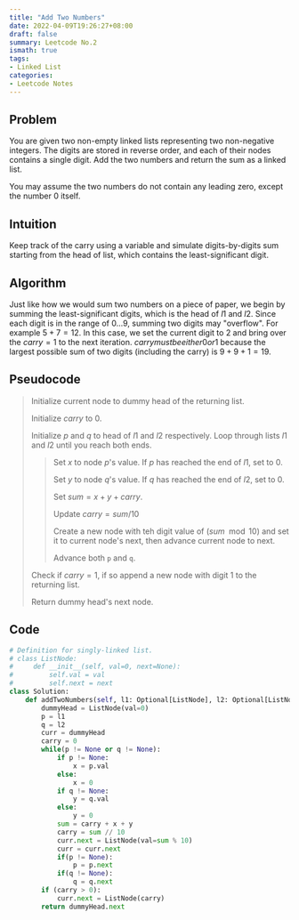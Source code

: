 ```yaml
---
title: "Add Two Numbers"
date: 2022-04-09T19:26:27+08:00
draft: false
summary: Leetcode No.2
ismath: true
tags:
- Linked List
categories:
- Leetcode Notes
---
```

## Problem
You are given two non-empty linked lists representing two non-negative integers. The digits are stored in reverse order, and each of their nodes contains a single digit. Add the two numbers and return the sum as a linked list.

You may assume the two numbers do not contain any leading zero, except the number 0 itself.

## Intuition
Keep track of the carry using a variable and simulate digits-by-digits sum starting from the head of list, which contains the least-significant digit.

## Algorithm
Just like how we would sum two numbers on a piece of paper, we begin by summing the least-significant digits, which is the head of $l1$ and $l2$. Since each digit is in the range of 0...9, summing two digits may "overflow". For example $5+7=12$. In this case, we set the current digit to 2 and bring over the $carry=1$ to the next iteration. $carry must be either 0 or 1$ because the largest possible sum of two digits (including the carry) is $9+9+1=19$.

## Pseudocode
> Initialize current node to dummy head of the returning list.
>
> Initialize $carry$ to 0.
>
> Initialize $p$ and $q$ to head of $l1$ and $l2$ respectively.
> Loop through lists $l1$ and $l2$ until you reach both ends.
>
>> Set $x$ to node $p$'s value. If $p$ has reached the end of $l1$, set to 0.
>>
>> Set $y$ to node $q$'s value. If $q$ has reached the end of $l2$, set to 0.
>> 
>> Set $sum=x+y+carry$.
>>
>> Update $carry = sum/10$
>>
>> Create a new node with teh digit value of ($sum\mod{10}$) and set it to current node's next, then advance current node to next.
>>
>> Advance both `p` and `q`.
>
> Check if $carry=1$, if so append a new node with digit 1 to the returning list.
> 
> Return dummy head's next node.


## Code
```python
# Definition for singly-linked list.
# class ListNode:
#     def __init__(self, val=0, next=None):
#         self.val = val
#         self.next = next
class Solution:
    def addTwoNumbers(self, l1: Optional[ListNode], l2: Optional[ListNode]) -> Optional[ListNode]:
        dummyHead = ListNode(val=0)
        p = l1
        q = l2
        curr = dummyHead
        carry = 0
        while(p != None or q != None):
            if p != None:
                x = p.val
            else:
                x = 0
            if q != None:
                y = q.val
            else:
                y = 0
            sum = carry + x + y
            carry = sum // 10
            curr.next = ListNode(val=sum % 10)
            curr = curr.next
            if(p != None):
                p = p.next
            if(q != None):
                q = q.next
        if (carry > 0):
            curr.next = ListNode(carry)
        return dummyHead.next
```